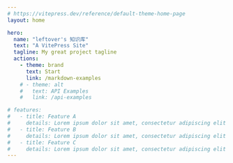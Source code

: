 ```yaml
---
# https://vitepress.dev/reference/default-theme-home-page
layout: home

hero:
  name: "leftover's 知识库"
  text: "A VitePress Site"
  tagline: My great project tagline
  actions:
    - theme: brand
      text: Start
      link: /markdown-examples
    # - theme: alt
    #   text: API Examples
    #   link: /api-examples

# features:
#   - title: Feature A
#     details: Lorem ipsum dolor sit amet, consectetur adipiscing elit
#   - title: Feature B
#     details: Lorem ipsum dolor sit amet, consectetur adipiscing elit
#   - title: Feature C
#     details: Lorem ipsum dolor sit amet, consectetur adipiscing elit
---
```


